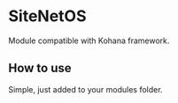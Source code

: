 SiteNetOS
==========

Module compatible with Kohana framework.

How to use
----------

Simple, just added to your modules folder.
